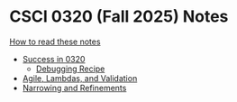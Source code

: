 # CSCI 0320 (Fall 2025) Notes

[How to read these notes](./home.md) 

- [Success in 0320](./success-in-0320/success-in-0320.md)
  - [Debugging Recipe](./success-in-0320/recipe.md)
- [Agile, Lambdas, and Validation](./02_lambdas_validation/02_lambdas_validation.md)
- [Narrowing and Refinements](./03_bias_narrowing_refinements/03_bias_narrowing_refinements.md)

<!-- - [More Strategies, More Testing](./comparators-and-testing/comparators-and-testing.md)
- [UIs, Testing More Than Methods](./mocking-console/mocking-console.md)
  - [OPTIONAL: Equality is Hard, Caching](./equality-contracts/equality-contracts.md) 
- [Proxies and Adapters](./proxies-adapters/proxies-adapters.md) 

- [Web APIs](./apis-integration/apis-integration.md) -->



<!-- Slides: Last updated Sep. 24, 2024 -->
<!-- - [Group Projects and Code Review (Slides)](./slides-links/groups-and-code-review.md)  -->

<!-- Prep for Sprint 3.1 -->
<!-- - [Webapps: HTML, TypeScript, and Testing](./html-react-playwright/html-react-playwright.md) -->
 
<!-- - [Generics, Typecasting, and Narrowing](./generics-wildcards/generics-wildcards.md)  -->
<!-- 
- [Java Concurrency](./java-concurrency/java-concurrency.md)
- [Promises and TypeScript Asynchrony](./promises-fetch-prs/promises-fetch-prs.md)
 
- [MBT and PBT](./mbt_pbt/mbt_pbt.md)  -->

<!-- Slides: Last updated Sep. 24, 2024 -->
<!-- - [Requirements and Firebase (Slides)](./slides-links/requirements-and-firebase.md) 

- [Taxis and Rainbows, Threat Modeling](./security/security_and_threat_modeling.md)

- [Thinking About Algorithms](./algorithms/algorithms.md)

- [Beyond Testing (Closing)](./beyond-testing/beyond_testing.md)
 -->
 <!-- Generic Types and Wildcards, Fuzz Testing -->

